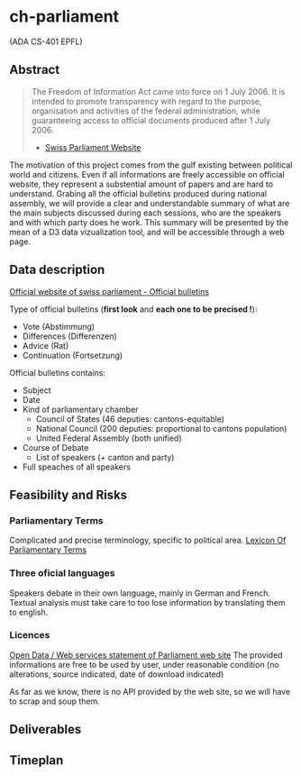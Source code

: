 # ch-parliament
(ADA CS-401 EPFL)

## Abstract

> The Freedom of Information Act came into force on 1 July 2006. It is intended to promote transparency with 
> regard to the purpose, organisation and activities of the federal administration, while guaranteeing access to 
> official documents produced after 1 July 2006.
>- [Swiss Parliament Website](https://www.parlament.ch/en/services/freedom-of-information-act)

The motivation of this project comes from the gulf existing between political world and citizens. Even if all informations
are freely accessible on official website, they represent a substential amount of papers and are hard to understand. Grabing 
all the official 
bulletins produced during national assembly, we will provide a clear and understandable summary of what are the main subjects 
discussed during each sessions, who are the speakers and with which party does he work. This summary will be presented by the 
mean of a D3 data vizualization tool, and will be accessible through a web page.

## Data description
[Official website of swiss parliament - Official bulletins](https://www.parlament.ch/en/ratsbetrieb/suche-amtliches-bulletin)

Type of official bulletins (**first look** and **each one to be precised !**):
- Vote (Abstimmung)
- Differences (Differenzen)
- Advice (Rat)
- Continuation (Fortsetzung)

Official bulletins contains:
- Subject
- Date
- Kind of parliamentary chamber
  - Council of States (46 deputies: cantons-equitable)
  - National Council (200 deputies: proportional to cantons population)
  - United Federal Assembly (both unified)
- Course of Debate
  - List of speakers (+ canton and party)
- Full speaches of all speakers

  


## Feasibility and Risks

### Parliamentary Terms
Complicated and precise terminology, specific to political area.
[Lexicon Of Parliamentary Terms](https://www.parlament.ch/en/über-das-parlament/parlamentswörterbuch)

### Three oficial languages
Speakers debate in their own language, mainly in German and French. Textual analysis must take care to too lose information
by translating them to english.

### Licences
[Open Data / Web services statement of Parliament web site](https://www.parlament.ch/en/services/open-data-webservices)
The provided informations are free to be used by user, under reasonable condition (no alterations, source indicated, 
date of download indicated)



As far as we know, there is no API provided by the web site, so we will have to scrap and soup them.

## Deliverables 

## Timeplan




